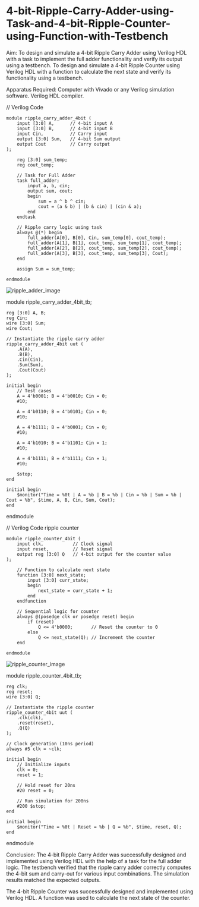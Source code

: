 # 4-bit-Ripple-Carry-Adder-using-Task-and-4-bit-Ripple-Counter-using-Function-with-Testbench
Aim:
To design and simulate a 4-bit Ripple Carry Adder using Verilog HDL with a task to implement the full adder functionality and verify its output using a testbench.
To design and simulate a 4-bit Ripple Counter using Verilog HDL with a function to calculate the next state and verify its functionality using a testbench.

Apparatus Required:
Computer with Vivado or any Verilog simulation software.
Verilog HDL compiler.

// Verilog Code
```
module ripple_carry_adder_4bit (
    input [3:0] A,      // 4-bit input A
    input [3:0] B,      // 4-bit input B
    input Cin,          // Carry input
    output [3:0] Sum,   // 4-bit Sum output
    output Cout         // Carry output
);

    reg [3:0] sum_temp;
    reg cout_temp;

    // Task for Full Adder
    task full_adder;
        input a, b, cin;
        output sum, cout;
        begin
            sum = a ^ b ^ cin;
            cout = (a & b) | (b & cin) | (cin & a);
        end
    endtask

    // Ripple carry logic using task
    always @(*) begin
        full_adder(A[0], B[0], Cin, sum_temp[0], cout_temp);
        full_adder(A[1], B[1], cout_temp, sum_temp[1], cout_temp);
        full_adder(A[2], B[2], cout_temp, sum_temp[2], cout_temp);
        full_adder(A[3], B[3], cout_temp, sum_temp[3], Cout);
    end

    assign Sum = sum_temp;

endmodule
```

![ripple_adder_image](https://github.com/user-attachments/assets/25e43b89-5581-487f-9d7d-8c8d9fd49813)


module ripple_carry_adder_4bit_tb;

    reg [3:0] A, B;
    reg Cin;
    wire [3:0] Sum;
    wire Cout;

    // Instantiate the ripple carry adder
    ripple_carry_adder_4bit uut (
        .A(A),
        .B(B),
        .Cin(Cin),
        .Sum(Sum),
        .Cout(Cout)
    );

    initial begin
        // Test cases
        A = 4'b0001; B = 4'b0010; Cin = 0;
        #10;
        
        A = 4'b0110; B = 4'b0101; Cin = 0;
        #10;
        
        A = 4'b1111; B = 4'b0001; Cin = 0;
        #10;
        
        A = 4'b1010; B = 4'b1101; Cin = 1;
        #10;
        
        A = 4'b1111; B = 4'b1111; Cin = 1;
        #10;

        $stop;
    end

    initial begin
        $monitor("Time = %0t | A = %b | B = %b | Cin = %b | Sum = %b | Cout = %b", $time, A, B, Cin, Sum, Cout);
    end

endmodule


// Verilog Code ripple counter
```
module ripple_counter_4bit (
    input clk,           // Clock signal
    input reset,         // Reset signal
    output reg [3:0] Q   // 4-bit output for the counter value
);

    // Function to calculate next state
    function [3:0] next_state;
        input [3:0] curr_state;
        begin
            next_state = curr_state + 1;
        end
    endfunction

    // Sequential logic for counter
    always @(posedge clk or posedge reset) begin
        if (reset)
            Q <= 4'b0000;       // Reset the counter to 0
        else
            Q <= next_state(Q); // Increment the counter
    end

endmodule
```
![ripple_counter_image](https://github.com/user-attachments/assets/875d4b2b-63a3-4da6-999e-e4fa23e01936)


module ripple_counter_4bit_tb;

    reg clk;
    reg reset;
    wire [3:0] Q;

    // Instantiate the ripple counter
    ripple_counter_4bit uut (
        .clk(clk),
        .reset(reset),
        .Q(Q)
    );

    // Clock generation (10ns period)
    always #5 clk = ~clk;

    initial begin
        // Initialize inputs
        clk = 0;
        reset = 1;

        // Hold reset for 20ns
        #20 reset = 0;

        // Run simulation for 200ns
        #200 $stop;
    end

    initial begin
        $monitor("Time = %0t | Reset = %b | Q = %b", $time, reset, Q);
    end

endmodule

Conclusion:
The 4-bit Ripple Carry Adder was successfully designed and implemented using Verilog HDL with the help of a task for the full adder logic. The testbench verified that the ripple carry adder correctly computes the 4-bit sum and carry-out for various input combinations. The simulation results matched the expected outputs.

The 4-bit Ripple Counter was successfully designed and implemented using Verilog HDL. A function was used to calculate the next state of the counter.

